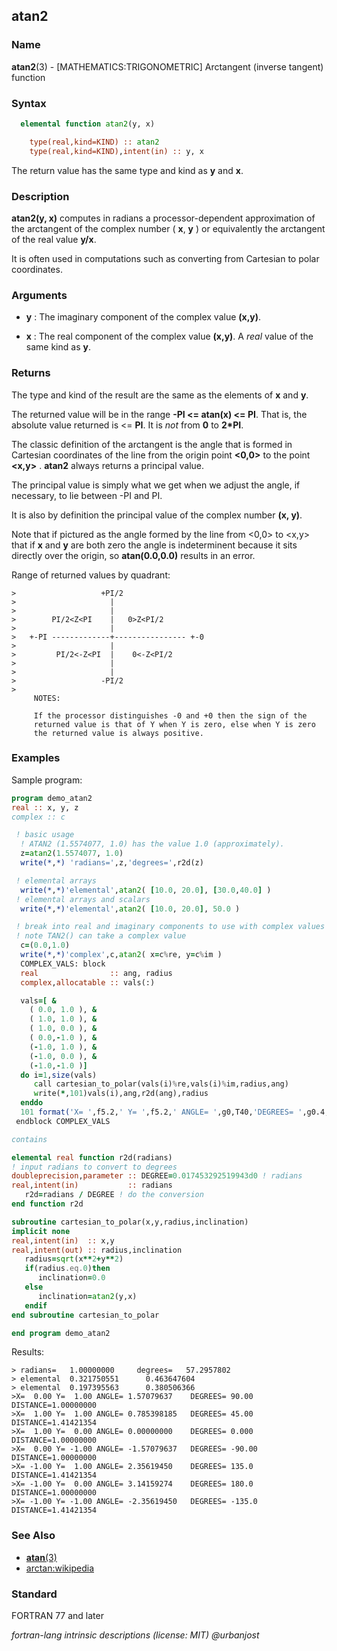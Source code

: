 ## atan2

### **Name**
**atan2**(3) - \[MATHEMATICS:TRIGONOMETRIC\] Arctangent (inverse tangent)
function

### **Syntax**
```fortran
  elemental function atan2(y, x)

    type(real,kind=KIND) :: atan2
    type(real,kind=KIND),intent(in) :: y, x
```
The return value has the same type and kind as **y**
and **x**.

### **Description**

**atan2(y, x)** computes in radians a processor-dependent approximation
of the arctangent of the complex number ( **x**, **y** ) or equivalently
the arctangent of the real value **y/x**.

It is often used in computations such as converting from Cartesian
to polar coordinates.

### **Arguments**

- **y**
  : The imaginary component of the complex value **(x,y)**.

- **x**
  : The real component of the complex value **(x,y)**. A _real_ value
  of the same kind as **y**.

### **Returns**

The type and kind of the result are the same as the elements of **x**
and **y**.

The returned value will be in the range **-PI \<= atan(x) \<= PI**. That
is, the absolute value returned is <= **PI**. It is _not_ from **0**
to **2\*PI**.

The classic definition of the arctangent is the angle that is formed
in Cartesian coordinates of the line from the origin point **\<0,0\>**
to the point **\<x,y\>** . **atan2** always returns a principal value.

The principal value is simply what we get when we adjust the angle,
if necessary, to lie between -PI and PI.

It is  also by definition the principal value of the complex number
**(x, y)**.

Note that if pictured as the angle formed by the line from <0,0> to
<x,y> that if **x** and **y** are both zero the angle is indeterminent
because it sits directly over the origin, so **atan(0.0,0.0)** results
in an error.

Range of returned values by quadrant:
```text
>                   +PI/2
>                     |
>                     |
>        PI/2<Z<PI    |   0>Z<PI/2
>                     |
>   +-PI -------------+---------------- +-0
>                     |
>         PI/2<-Z<PI  |    0<-Z<PI/2
>                     |
>                     |
>                   -PI/2
>
     NOTES:

     If the processor distinguishes -0 and +0 then the sign of the
     returned value is that of Y when Y is zero, else when Y is zero
     the returned value is always positive.
```

### **Examples**

Sample program:
```fortran
program demo_atan2
real :: x, y, z
complex :: c

 ! basic usage
  ! ATAN2 (1.5574077, 1.0) has the value 1.0 (approximately).
  z=atan2(1.5574077, 1.0)
  write(*,*) 'radians=',z,'degrees=',r2d(z)

 ! elemental arrays
  write(*,*)'elemental',atan2( [10.0, 20.0], [30.0,40.0] )
 ! elemental arrays and scalars
  write(*,*)'elemental',atan2( [10.0, 20.0], 50.0 )

 ! break into real and imaginary components to use with complex values
 ! note TAN2() can take a complex value
  c=(0.0,1.0)
  write(*,*)'complex',c,atan2( x=c%re, y=c%im )
  COMPLEX_VALS: block
  real                :: ang, radius
  complex,allocatable :: vals(:)

  vals=[ &
    ( 0.0, 1.0 ), &
    ( 1.0, 1.0 ), &
    ( 1.0, 0.0 ), &
    ( 0.0,-1.0 ), &
    (-1.0, 1.0 ), &
    (-1.0, 0.0 ), &
    (-1.0,-1.0 )]
  do i=1,size(vals)
     call cartesian_to_polar(vals(i)%re,vals(i)%im,radius,ang)
     write(*,101)vals(i),ang,r2d(ang),radius
  enddo
  101 format('X= ',f5.2,' Y= ',f5.2,' ANGLE= ',g0,T40,'DEGREES= ',g0.4,T57,'DISTANCE=',g0)
 endblock COMPLEX_VALS

contains

elemental real function r2d(radians)
! input radians to convert to degrees
doubleprecision,parameter :: DEGREE=0.017453292519943d0 ! radians
real,intent(in)           :: radians
   r2d=radians / DEGREE ! do the conversion
end function r2d

subroutine cartesian_to_polar(x,y,radius,inclination)
implicit none
real,intent(in)  :: x,y
real,intent(out) :: radius,inclination
   radius=sqrt(x**2+y**2)
   if(radius.eq.0)then
      inclination=0.0
   else
      inclination=atan2(y,x)
   endif
end subroutine cartesian_to_polar

end program demo_atan2
```
  Results:
```text
> radians=   1.00000000     degrees=   57.2957802    
> elemental  0.321750551      0.463647604    
> elemental  0.197395563      0.380506366    
>X=  0.00 Y=  1.00 ANGLE= 1.57079637    DEGREES= 90.00   DISTANCE=1.00000000
>X=  1.00 Y=  1.00 ANGLE= 0.785398185   DEGREES= 45.00   DISTANCE=1.41421354
>X=  1.00 Y=  0.00 ANGLE= 0.00000000    DEGREES= 0.000   DISTANCE=1.00000000
>X=  0.00 Y= -1.00 ANGLE= -1.57079637   DEGREES= -90.00  DISTANCE=1.00000000
>X= -1.00 Y=  1.00 ANGLE= 2.35619450    DEGREES= 135.0   DISTANCE=1.41421354
>X= -1.00 Y=  0.00 ANGLE= 3.14159274    DEGREES= 180.0   DISTANCE=1.00000000
>X= -1.00 Y= -1.00 ANGLE= -2.35619450   DEGREES= -135.0  DISTANCE=1.41421354
```
### **See Also**

- [**atan**(3)](ATAN)
- [arctan:wikipedia](https://en.wikipedia.org/wiki/Inverse_trigonometric_functions)

### **Standard**

FORTRAN 77 and later

_fortran-lang intrinsic descriptions (license: MIT) @urbanjost_
